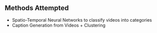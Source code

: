 ## Methods Attempted

* Spatio-Temporal Neural Networks to classify videos into categories 
* Caption Generation from Videos + Clustering 

